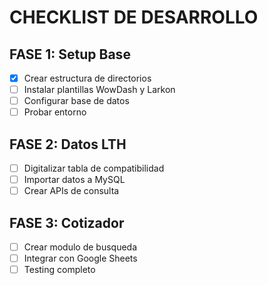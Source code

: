 # CHECKLIST DE DESARROLLO 
 
## FASE 1: Setup Base 
- [x] Crear estructura de directorios 
- [ ] Instalar plantillas WowDash y Larkon 
- [ ] Configurar base de datos 
- [ ] Probar entorno 
 
## FASE 2: Datos LTH 
- [ ] Digitalizar tabla de compatibilidad 
- [ ] Importar datos a MySQL 
- [ ] Crear APIs de consulta 
 
## FASE 3: Cotizador 
- [ ] Crear modulo de busqueda 
- [ ] Integrar con Google Sheets 
- [ ] Testing completo 
